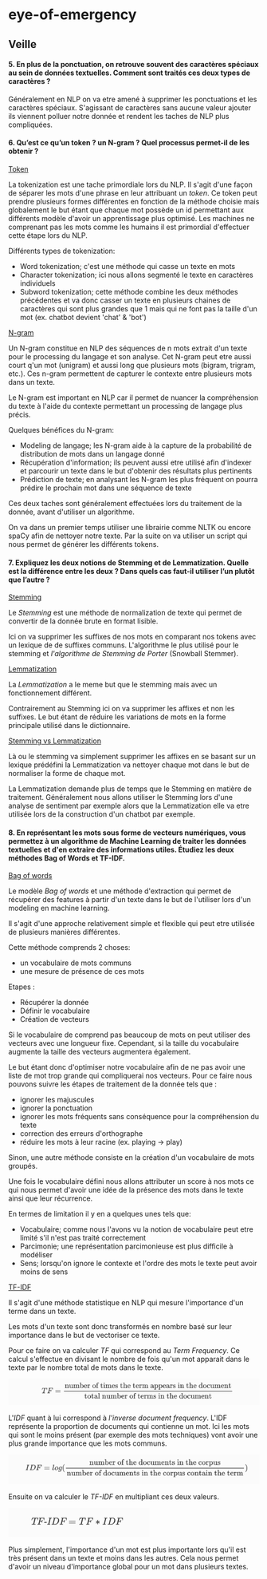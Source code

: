 # eye-of-emergency

## Veille

#### 5. En plus de la ponctuation, on retrouve souvent des caractères spéciaux au sein de données textuelles. Comment sont traités ces deux types de caractères ?

Généralement en NLP on va etre amené à supprimer les ponctuations et les caractères spéciaux. S'agissant de caractères sans aucune valeur ajouter ils viennent polluer notre donnée et rendent les taches de NLP plus compliquées.

#### 6. Qu’est ce qu’un token ? un N-gram ? Quel processus permet-il de les obtenir ?

<u>Token</u>

La tokenization est une tache primordiale lors du NLP. Il s'agit d'une façon de séparer les mots d'une phrase en leur attribuant un *token*. Ce token peut prendre plusieurs formes différentes en fonction de la méthode choisie mais globalement le but étant que chaque mot possède un id permettant aux différents modèle d'avoir un apprentissage plus optimisé. Les machines ne comprenant pas les mots comme les humains il est primordial d'effectuer cette étape lors du NLP.

Différents types de tokenization:

* Word tokenization; c'est une méthode qui casse un texte en mots
* Character tokenization; ici nous allons segmenté le texte en caractères individuels
* Subword tokenization; cette méthode combine les deux méthodes précédentes et va donc casser un texte en plusieurs chaines de caractères qui sont plus grandes que 1 mais qui ne font pas la taille d'un mot (ex. chatbot devient 'chat' & 'bot')

<u>N-gram</u>

Un N-gram constitue en NLP des séquences de n mots extrait d'un texte pour le processing du langage et son analyse. Cet N-gram peut etre aussi court q'un mot (unigram) et aussi long que plusieurs mots (bigram, trigram, etc.). Ces n-gram permettent de capturer le contexte entre plusieurs mots dans un texte.

Le N-gram est important en NLP car il permet de nuancer la compréhension du texte à l'aide du contexte permettant un processing de langage plus précis. 

Quelques bénéfices du N-gram:

* Modeling de langage; les N-gram aide à la capture de la probabilité de distribution de mots dans un langage donné
* Récupération d'information; ils peuvent aussi etre utilisé afin d'indexer et parcourir un texte dans le but d'obtenir des résultats plus pertinents
* Prédiction de texte; en analysant les N-gram les plus fréquent on pourra prédire le prochain mot dans une séquence de texte

Ces deux taches sont généralement effectuées lors du traitement de la donnée, avant d'utiliser un algorithme. 

On va dans un premier temps utiliser une librairie comme NLTK ou encore spaCy afin de nettoyer notre texte. Par la suite on va utiliser un script qui nous permet de générer les différents tokens.

#### 7. Expliquez les deux notions de Stemming et de Lemmatization. Quelle est la différence entre les deux ? Dans quels cas faut-il utiliser l’un plutôt que l’autre ?

<u>Stemming</u>

Le *Stemming* est une méthode de normalization de texte qui permet de convertir de la donnée brute en format lisible.

Ici on va supprimer les suffixes de nos mots en comparant nos tokens avec un lexique de de suffixes communs. L'algorithme le plus utilisé pour le stemming et *l'algorithme de Stemming de Porter* (Snowball Stemmer).

<u>Lemmatization</u>

La *Lemmatization* a le meme but que le stemming mais avec un fonctionnement différent. 

Contrairement au Stemming ici on va supprimer les affixes et non les suffixes. Le but étant de réduire les variations de mots en la forme principale utilisé dans le dictionnaire.

<u>Stemming vs Lemmatization</u>

Là ou le stemming va simplement supprimer les affixes en se basant sur un lexique prédéfini la Lemmatization va nettoyer chaque mot dans le but de normaliser la forme de chaque mot. 

La Lemmatization demande plus de temps que le Stemming en matière de traitement. Généralement nous allons utiliser le Stemming lors d'une analyse de sentiment par exemple alors que la Lemmatization elle va etre utilisée lors de la construction d'un chatbot par exemple. 

#### 8. En représentant les mots sous forme de vecteurs numériques, vous permettez à un algorithme de Machine Learning de traiter les données textuelles et d'en extraire des informations utiles. Étudiez les deux méthodes Bag of Words et TF-IDF.

<u>Bag of words</u>

Le modèle *Bag of words* et une méthode d'extraction qui permet de récupérer des features à partir d'un texte dans le but de l'utiliser lors d'un modeling en machine learning. 

Il s'agit d'une approche relativement simple et flexible qui peut etre utilisée de plusieurs manières différentes. 

Cette méthode comprends 2 choses:

* un vocabulaire de mots communs
* une mesure de présence de ces mots

Etapes : 

* Récupérer la donnée
* Définir le vocabulaire
* Création de vecteurs

Si le vocabulaire de comprend pas beaucoup de mots on peut utiliser des vecteurs avec une longueur fixe. Cependant, si la taille du vocabulaire augmente la taille des vecteurs augmentera également.

Le but étant donc d'optimiser notre vocabulaire afin de ne pas avoir une liste de mot trop grande qui compliquerai nos vecteurs. Pour ce faire nous pouvons suivre les étapes de traitement de la donnée tels que : 

* ignorer les majuscules
* ignorer la ponctuation
* ignorer les mots fréquents sans conséquence pour la compréhension du texte 
* correction des erreurs d'orthographe
* réduire les mots à leur racine (ex. playing -> play)

Sinon, une autre méthode consiste en la création d'un vocabulaire de mots groupés.

Une fois le vocabulaire défini nous allons attributer un score à nos mots ce qui nous permet d'avoir une idée de la présence des mots dans le texte ainsi que leur récurrence.

En termes de limitation il y en a quelques unes tels que: 

* Vocabulaire; comme nous l'avons vu la notion de vocabulaire peut etre limité s'il n'est pas traité correctement
* Parcimonie;  une représentation parcimonieuse est plus difficile à modéliser
* Sens; lorsqu'on ignore le contexte et l'ordre des mots le texte peut avoir moins de sens

<u>TF-IDF</u>

Il s'agit d'une méthode statistique en NLP qui mesure l'importance d'un terme dans un texte.

Les mots d'un texte sont donc transformés en nombre basé sur leur importance dans le but de vectoriser ce texte. 

Pour ce faire on va calculer *TF* qui correspond au *Term Frequency*. Ce calcul s'effectue en divisant le nombre de fois qu'un mot apparait dans le texte par le nombre total de mots dans le texte.

<img>![alt text](images/image.png)</img>

L'*IDF* quant à lui correspond à *l'inverse document frequency*. L'IDF représente la proportion de documents qui contienne un mot. Ici les mots qui sont le moins présent (par exemple des mots techniques) vont avoir une plus grande importance que les mots communs. 

<img>![alt text](images/image-1.png)</img>

Ensuite on va calculer le *TF-IDF* en multipliant ces deux valeurs.

<img>![alt text](images/image-2.png)</img>

Plus simplement, l'importance d'un mot est plus importante lors qu'il est très présent dans un texte et moins dans les autres. Cela nous permet d'avoir un niveau d'importance global pour un mot dans plusieurs textes. 